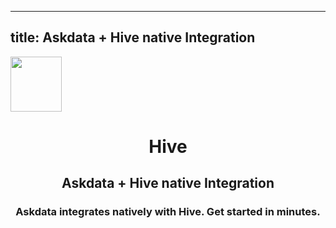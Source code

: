
  ---
  title: Askdata + Hive native Integration
  ---

<img class="dataset_icon mx-auto d-block mb-4" width="82" height="88" src="https://chart.askdata.com/datasets/icons/hive.png" alt="">
<h1 class="dataset_title" style="text-align: center;">Hive</h1>
<h2 class="dataset_subtitle" style="text-align: center;">Askdata + Hive native Integration</h2> 
<h3 class="dataset_description" style="text-align: center;">Askdata integrates natively with  Hive. Get started in minutes.</h3> 

  